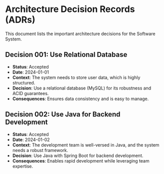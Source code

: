 
# Architecture Decision Records (ADRs)

This document lists the important architecture decisions for the Software System.

## Decision 001: Use Relational Database

- **Status**: Accepted
- **Date**: 2024-01-01
- **Context**: The system needs to store user data, which is highly structured.
- **Decision**: Use a relational database (MySQL) for its robustness and ACID guarantees.
- **Consequences**: Ensures data consistency and is easy to manage.

## Decision 002: Use Java for Backend Development

- **Status**: Accepted
- **Date**: 2024-01-02
- **Context**: The development team is well-versed in Java, and the system needs a robust framework.
- **Decision**: Use Java with Spring Boot for backend development.
- **Consequences**: Enables rapid development while leveraging team expertise.
    
